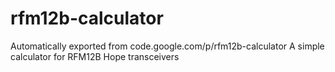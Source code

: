 # rfm12b-calculator
Automatically exported from code.google.com/p/rfm12b-calculator
A simple calculator for RFM12B Hope transceivers
